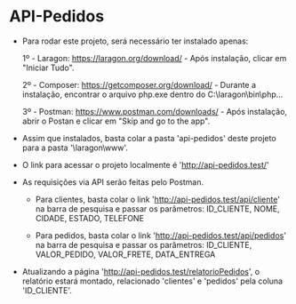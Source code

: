 # API-Pedidos

- Para rodar este projeto, será necessário ter instalado apenas:

    1º - Laragon: https://laragon.org/download/
        - Após instalação, clicar em "Iniciar Tudo".
    
    2º - Composer: https://getcomposer.org/download/
        - Durante a instalação, encontrar o arquivo php.exe dentro do C:\laragon\bin\php\...
    
    3º - Postman: https://www.postman.com/downloads/
        - Após instalação, abrir o Postan e clicar em "Skip and go to the app".

- Assim que instalados, basta colar a pasta 'api-pedidos' deste projeto para a pasta '\laragon\www\'.

- O link para acessar o projeto localmente é 'http://api-pedidos.test/' 

- As requisições via API serão feitas pelo Postman.
  - Para clientes, basta colar o link 'http://api-pedidos.test/api/cliente' na barra de pesquisa e passar os parâmetros: 
     ID_CLIENTE, NOME, CIDADE, ESTADO, TELEFONE
    
  - Para pedidos, basta colar o link 'http://api-pedidos.test/api/pedidos' na barra de pesquisa e passar os parâmetros: 
     ID_CLIENTE, VALOR_PEDIDO, VALOR_FRETE, DATA_ENTREGA
    
- Atualizando a página 'http://api-pedidos.test/relatorioPedidos', o relatório estará montado, relacionado 'clientes' e 'pedidos' pela coluna 'ID_CLIENTE'.

